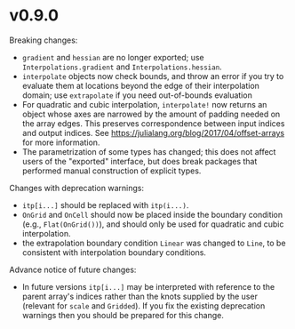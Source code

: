 # v0.9.0

Breaking changes:

- `gradient` and `hessian` are no longer exported; use `Interpolations.gradient` and
  `Interpolations.hessian`.
- `interpolate` objects now check bounds, and throw an error if you try to evaluate them
  at locations beyond the edge of their interpolation domain; use `extrapolate` if you need out-of-bounds evaluation
- For quadratic and cubic interpolation, `interpolate!` now returns an object whose axes
  are narrowed by the amount of padding needed on the array edges. This preserves correspondence
  between input indices and output indices. See https://julialang.org/blog/2017/04/offset-arrays
  for more information.
- The parametrization of some types has changed; this does not affect users of the "exported"
  interface, but does break packages that performed manual construction of explicit types.

Changes with deprecation warnings:

- `itp[i...]` should be replaced with `itp(i...)`.
- `OnGrid` and `OnCell` should now be placed inside the boundary condition (e.g., `Flat(OnGrid())`),
  and should only be used for quadratic and cubic interpolation.
- the extrapolation boundary condition `Linear` was changed to `Line`, to be consistent
  with interpolation boundary conditions.

Advance notice of future changes:

- In future versions `itp[i...]` may be interpreted with reference to the parent array's
  indices rather than the knots supplied by the user (relevant for `scale` and `Gridded`).
  If you fix the existing deprecation warnings then you should be prepared for this change.
